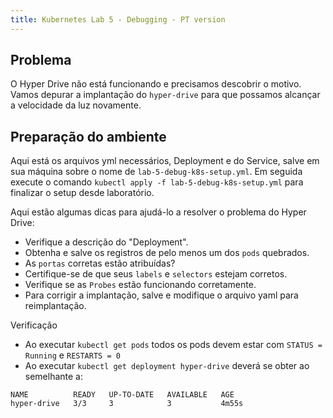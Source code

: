 ```yaml
---
title: Kubernetes Lab 5 - Debugging - PT version
---
```


## Problema
O Hyper Drive não está funcionando e precisamos descobrir o motivo. Vamos depurar a implantação do `hyper-drive` para que possamos alcançar a velocidade da luz novamente.

## Preparação do ambiente

Aqui está os arquivos yml necessários, Deployment e do Service, salve em sua máquina sobre o nome de `lab-5-debug-k8s-setup.yml`. Em seguida execute o comando `kubectl apply -f lab-5-debug-k8s-setup.yml` para finalizar o setup desde laboratório.

Aqui estão algumas dicas para ajudá-lo a resolver o problema do Hyper Drive:
- Verifique a descrição do "Deployment".
- Obtenha e salve os registros de pelo menos um dos `pods` quebrados.
- As `portas` corretas estão atribuídas?
- Certifique-se de que seus `labels` e `selectors` estejam corretos.
- Verifique se as `Probes` estão funcionando corretamente.
- Para corrigir a implantação, salve e modifique o arquivo yaml para reimplantação.

Verificação

- Ao executar `kubectl get pods` todos os pods devem estar com `STATUS = Running` e `RESTARTS = 0`
- Ao executar `kubectl get deployment hyper-drive` deverá se obter ao semelhante a:
```
NAME          READY   UP-TO-DATE   AVAILABLE   AGE
hyper-drive   3/3     3            3           4m55s
```